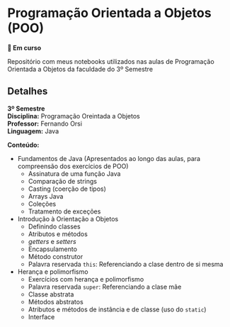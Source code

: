 # Programação Orientada a Objetos (POO)
**:arrows_counterclockwise: Em curso** <br>

Repositório com meus notebooks utilizados nas aulas de Programação Orientada a Objetos da faculdade do 3º Semestre <br>

## Detalhes

**3º Semestre** <br>
**Disciplina:** Programação Oreintada a Objetos <br>
**Professor:** Fernando Orsi <br>
**Linguagem:** Java

**Conteúdo:**
- Fundamentos de Java (Apresentados ao longo das aulas, para compreensão dos exercícios de POO)
  - Assinatura de uma função Java
  - Comparação de strings
  - Casting (coerção de tipos)
  - Arrays Java
  - Coleções
  - Tratamento de exceções
- Introdução à Orientação a Objetos
  - Definindo classes
  - Atributos e métodos
  - _getters_ e _setters_
  - Encapsulamento
  - Método construtor
  - Palavra reservada `this`: Referenciando a clase dentro de si mesma
- Herança e polimorfismo
  - Exercícios com herança e polimorfismo
  - Palavra reservada `super`: Referenciando a clase mãe
  - Classe abstrata
  - Métodos abstratos
  - Atributos e métodos de instância e de classe (uso do `static`)
  - Interface
